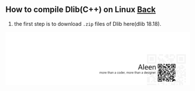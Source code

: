 ## How to compile Dlib(C++) on Linux [Back](./qa.md)

1. the first step is to download `.zip` files of Dlib here(dlib 18.18).

<a href="http://aleen42.github.io/" target="_blank" ><img src="./../pic/tail.gif"></a>
